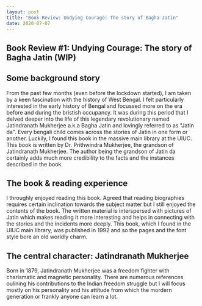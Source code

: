 ```yaml
---
layout: post
title: "Book Review: Undying Courage: The story of Bagha Jatin"
date: 2020-07-07
---
```

## Book Review #1: Undying Courage: The story of Bagha Jatin (WIP)

## Some background story
From the past few months (even before the lockdown started), I am taken by a keen fascination with the history of West Bengal. I felt particularly interested in the early history of Bengal snd focussed more on the era before and during the bristish occupancy. It was during this period that I delved deeper into the life of this legendary revolutionary named Jatindranath Mukherjee a.k.a Bagha Jatin and lovingly referred to as "Jatin da". Every bengali child comes across the stories of Jatin in one form or another. Luckily, I found this book in the massive main library at the UIUC. This book is written by Dr. Prithwindra Mukherjee, the grandson of Jatindranath Mukherjee. The author being the grandson of Jatin da certainly adds much more credibility to the facts and the instances described in the book.

## The book & reading experience
I throughly enjoyed reading this book. Agreed that reading biographies requires certain inclination towards the subject matter but I still enjoyed the contents of the book. The written material is interspersed with pictures of Jatin which makes reading it more interesting  and helps in connecting with the stories and the incidents more deeply. This book, which I found in the UIUC main library, was published in 1992 and so the pages and the font style bore an old worldly charm.

## The central character: Jatindranath Mukherjee
Born in 1879, Jatindranath Mukherjee was a freedom fighter with charismatic and magnetic personality. There are numerous references oulining his contributions to the Indian freedom struggle but I will focus mostly on his personality and his attitude from which the mordern generation or frankly anyone can learn a lot.
